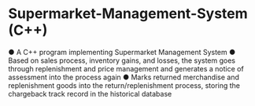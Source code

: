 # Supermarket-Management-System (C++)
●	A C++ program implementing Supermarket Management System
●	Based on sales process, inventory gains, and losses, the system goes through replenishment and price management and generates a notice of assessment into the process again
●	Marks returned merchandise and replenishment goods into the return/replenishment process, storing the chargeback track
record in the historical database
